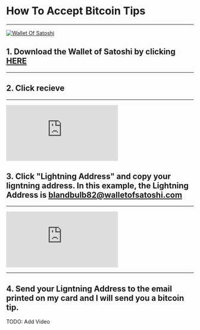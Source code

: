 
# How To Accept Bitcoin Tips

------------



[![Wallet Of Satoshi](https://www.walletofsatoshi.com/assets/images/hero_iphone_5_wos.png "Wallet Of Satoshi")](https://www.walletofsatoshi.com/ "Wallet Of Satoshi")


## 1. Download the Wallet of Satoshi by clicking [HERE](https://www.walletofsatoshi.com/ "HERE") 

------------


## 2. Click recieve

------------


 ![Recieve](https://brutusbond.nohost.me/piwigo/i.php?/upload/2022/06/08/20220608195938-244573ca-la.jpg)
<br>
## 3. Click "Lightning Address" and copy your ligntning address. In this example, the Lightning Address is blandbulb82@walletofsatoshi.com

------------


![Recieve](https://brutusbond.nohost.me/piwigo/i.php?/upload/2022/06/08/20220608222124-c430b542-la.jpg)

------------


## 4. Send your Ligntning Address to the email printed on my card and I will send you a bitcoin tip.

TODO: Add Video



